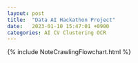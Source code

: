 ```yaml
---
layout: post
title:  "Data AI Hackathon Project"
date:   2023-01-10 15:47:01 +0900
categories: AI CV Clustering OCR
---
```





{% include NoteCrawlingFlowchart.html %}